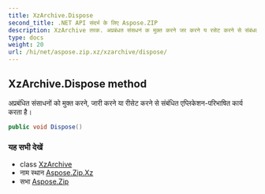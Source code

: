 ```yaml
---
title: XzArchive.Dispose
second_title: .NET API संदर्भ के लिए Aspose.ZIP
description: XzArchive तरक. अप्रबंधत संसधनं क मुक्त करने जर करने य रसेट करने से संबंधत एप्लकेशनपरभषत कर्य करत है
type: docs
weight: 20
url: /hi/net/aspose.zip.xz/xzarchive/dispose/
---
```

## XzArchive.Dispose method

अप्रबंधित संसाधनों को मुक्त करने, जारी करने या रीसेट करने से संबंधित एप्लिकेशन-परिभाषित कार्य करता है।

```csharp
public void Dispose()
```

### यह सभी देखें

* class [XzArchive](../)
* नाम स्थान [Aspose.Zip.Xz](../../xzarchive/)
* सभा [Aspose.Zip](../../../)


